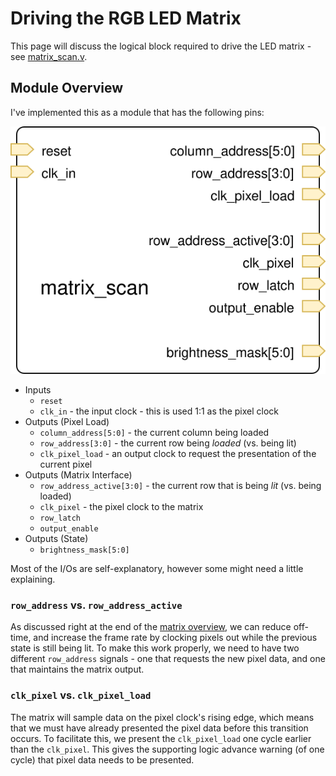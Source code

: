 # Driving the RGB LED Matrix

This page will discuss the logical block required to drive the LED matrix - see [matrix_scan.v](../matrix_scan.v).

## Module Overview

I've implemented this as a module that has the following pins:

![module](./matrix_scan_module.svg)

- Inputs
  - `reset`
  - `clk_in` - the input clock - this is used 1:1 as the pixel clock
- Outputs (Pixel Load)
  - `column_address[5:0]` - the current column being loaded
  - `row_address[3:0]` - the current row being _loaded_ (vs. being lit)
  - `clk_pixel_load` - an output clock to request the presentation of the current pixel
- Outputs (Matrix Interface)
  - `row_address_active[3:0]` - the current row that is being _lit_ (vs. being loaded)
  - `clk_pixel` - the pixel clock to the matrix
  - `row_latch`
  - `output_enable`
- Outputs (State)
  - `brightness_mask[5:0]`

Most of the I/Os are self-explanatory, however some might need a little explaining.

### `row_address` vs. `row_address_active`

As discussed right at the end of the [matrix overview](./led_matrix_overview.md#brightness-control), we can reduce off-time, and increase the frame rate by clocking pixels out while the previous state is still being lit.
To make this work properly, we need to have two different `row_address` signals - one that requests the new pixel data, and one that maintains the matrix output.

### `clk_pixel` vs. `clk_pixel_load`

The matrix will sample data on the pixel clock's rising edge, which means that we must have already presented the pixel data before this transition occurs.
To facilitate this, we present the `clk_pixel_load` one cycle earlier than the `clk_pixel`.
This gives the supporting logic advance warning (of one cycle) that pixel data needs to be presented.
